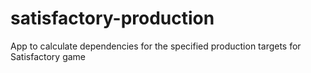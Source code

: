 # satisfactory-production
App to calculate dependencies for the specified production targets for Satisfactory game
